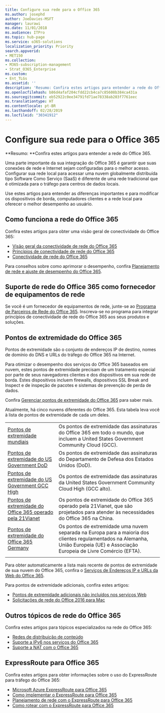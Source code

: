 ```yaml
---
title: Configure sua rede para o Office 365
ms.author: josephd
author: JoeDavies-MSFT
manager: laurawi
ms.date: 11/01/2018
ms.audience: ITPro
ms.topic: hub-page
ms.service: o365-solutions
localization_priority: Priority
search.appverid:
- MET150
ms.collection:
- M365-subscription-management
- Strat_O365_Enterprise
ms.custom:
- Ent_TLGs
ms.assetid: ''
description: 'Resumo: Confira estes artigos para entender a rede do Office 365.'
ms.openlocfilehash: b86d4afaf204cfdd22cb4ca7c85608b384ca431a
ms.sourcegitcommit: eb52922c0ee34791fd71ae78338ab203f7761eec
ms.translationtype: HT
ms.contentlocale: pt-BR
ms.lasthandoff: 02/28/2019
ms.locfileid: "30341912"
---
```

# <a name="set-up-your-network-for-office-365"></a>Configure sua rede para o Office 365

**Resumo: **Confira estes artigos para entender a rede do Office 365.
  
Uma parte importante da sua integração do Office 365 é garantir que suas conexões de rede e Internet sejam configuradas para o melhor acesso. Configurar sua rede local para acessar uma nuvem globalmente distribuída tipo Software Como Serviço (SaaS) é diferente de uma rede tradicional que é otimizada para o tráfego para centros de dados locais. 

Use estes artigos para entender as diferenças importantes e para modificar os dispositivos de borda, computadores clientes e a rede local para oferecer o melhor desempenho ao usuário.

## <a name="how-office-365-networking-works"></a>Como funciona a rede do Office 365

Confira estes artigos para obter uma visão geral de conectividade do Office 365:

- [Visão geral da conectividade de rede do Office 365](office-365-networking-overview.md)
- [Princípios de conectividade de rede do Office 365](office-365-network-connectivity-principles.md)
- [Conectividade de rede do Office 365](network-connectivity.md)

Para conselhos sobre como aprimorar o desempenho, confira [Planejamento de rede e ajuste de desempenho do Office 365](network-planning-and-performance.md).

## <a name="support-office-365-networking-as-a-network-equipment-vendor"></a>Suporte de rede do Office 365 como fornecedor de equipamentos de rede

Se você é um fornecedor de equipamentos de rede, junte-se ao [Programa de Parceiros de Rede do Office 365](office-365-networking-partner-program.md). Inscreva-se no programa para integrar princípios de conectividade de rede do Office 365 aos seus produtos e soluções. 

## <a name="office-365-endpoints"></a>Pontos de extremidade do Office 365

Pontos de extremidade são o conjunto de endereços IP de destino, nomes de domínio do DNS e URLs do tráfego do Office 365 na Internet. 

Para otimizar o desempenho dos serviços do Office 365 baseados em nuvem, estes pontos de extremidade precisam de um tratamento especial por parte de seus navegadores clientes e dos dispositivos em sua rede de borda. Estes dispositivos incluem firewalls, dispositivos SSL Break and Inspect e de inspeção de pacotes e sistemas de prevenção de perda de dados.

Confira [Gerenciar pontos de extremidade do Office 365](managing-office-365-endpoints.md) para saber mais.

Atualmente, há cinco nuvens diferentes do Office 365. Esta tabela leva você à lista de pontos de extremidade de cada um deles.

|||
|:-------|:-----|
| [Pontos de extremidade mundiais](urls-and-ip-address-ranges.md) | Os pontos de extremidade das assinaturas do Office 365 em todo o mundo, que incluem a United States Government Community Cloud (GCC). |
| [Pontos de extremidade do US Government DoD](office-365-u-s-government-dod-endpoints.md) | Os pontos de extremidade das assinaturas do Departamento de Defesa dos Estados Unidos (DoD). |
| [Pontos de extremidade do US Government GCC High](office-365-u-s-government-gcc-high-endpoints.md) | Os pontos de extremidade das assinaturas da United States Government Community Cloud High (GCC alto). |
| [Pontos de extremidade do Office 365 operado pela 21Vianet](urls-and-ip-address-ranges-21vianet.md) | Os pontos de extremidade do Office 365 operado pela 21Vianet, que são projetados para atender às necessidades do Office 365 na China. |
| [Pontos de extremidade do Office 365 Germany](office-365-germany-endpoints.md) | Os pontos de extremidade uma nuvem separada na Europa para a maioria dos clientes regulamentados na Alemanha, União Europeia (UE) e Associação Europeia de Livre Comércio (EFTA). |
|||

Para obter automaticamente a lista mais recente de pontos de extremidade de sua nuvem do Office 365, confira o [Serviços de Endereços IP e URLs da Web do Office 365](office-365-ip-web-service.md).

Para pontos de extremidade adicionais, confira estes artigos:

- [Pontos de extremidade adicionais não incluídos nos serviços Web](additional-office365-ip-addresses-and-urls.md)
- [Solicitações de rede do Office 2016 para Mac](network-requests-in-office-2016-for-mac.md)


## <a name="additional-topics-for-office-365-networking"></a>Outros tópicos de rede do Office 365

Confira estes artigos para tópicos especializados na rede do Office 365:

- [Redes de distribuição de conteúdo](content-delivery-networks.md)
- [Suporte a IPv6 nos serviços do Office 365](ipv6-support.md)
- [Suporte a NAT com o Office 365](nat-support-with-office-365.md)

## <a name="expressroute-for-office-365"></a>ExpressRoute para Office 365

Confira estes artigos para obter informações sobre o uso do ExpressRoute para tráfego do Office 365:

- [Microsoft Azure ExpressRoute para Office 365](azure-expressroute.md)
- [Como implementar o ExpressRoute para Office 365](implementing-expressroute.md)
- [Planejamento de rede com o ExpressRoute para Office 365](network-planning-with-expressroute.md)
- [Como rotear com o ExpressRoute para Office 365](routing-with-expressroute.md)
